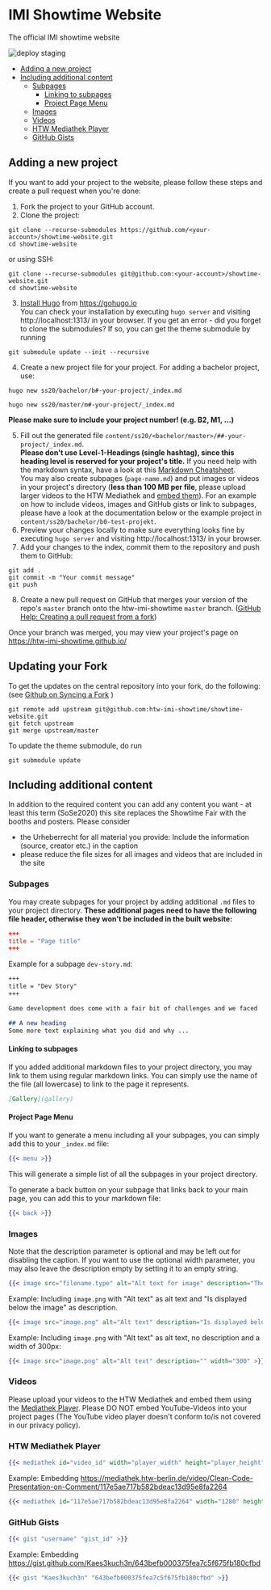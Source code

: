 # IMI Showtime Website
The official IMI showtime website

![deploy staging](https://github.com/htw-imi-showtime/showtime-website/workflows/deploy%20staging/badge.svg)

* [Adding a new project](#Adding-a-new-project)
* [Including additional content](#Including-additional-content)
  * [Subpages](#Subpages)
    * [Linking to subpages](#Linking-to-subpages)
    * [Project Page Menu](#Project-Page-Menu)
  * [Images](#Images)
  * [Videos](#Videos)
  * [HTW Mediathek Player](#HTW-Mediathek-Player)
  * [GitHub Gists](#GitHub-Gists)

## Adding a new project
If you want to add your project to the website, please follow these steps and create a pull request when you're done:
1. Fork the project to your GitHub account.
2. Clone the project:
```
git clone --recurse-submodules https://github.com/<your-account>/showtime-website.git
cd showtime-website
```
or using SSH:
```
git clone --recurse-submodules git@github.com:<your-account>/showtime-website.git
cd showtime-website
```

3. [Install Hugo](https://gohugo.io/getting-started/installing) from https://gohugo.io \
You can check your installation by executing `hugo server` and visiting
http://localhost:1313/ in your browser.
If you get an error - did you forget to clone the submodules? If so, you can get the theme submodule by running
```
git submodule update --init --recursive
```
4. Create a new project file for your project. For adding a bachelor project, use:
```
hugo new ss20/bachelor/b#-your-project/_index.md
```
```
hugo new ss20/master/m#-your-project/_index.md
```
**Please make sure to include your project number! (e.g. B2, M1, ...)**

5. Fill out the generated file `content/ss20/<bachelor/master>/##-your-project/_index.md`.\
**Please don't use Level-1-Headings (single hashtag), since this heading level is reserved for your project's title.**
If you need help with the markdown syntax, have a look at this [Markdown Cheatsheet](https://github.com/adam-p/markdown-here/wiki/Markdown-Cheatsheet).\
You may also create subpages (`page-name.md`) and put images or videos in your project's directory (**less than 100 MB per file**, please upload larger videos to the HTW Mediathek and [embed them](#HTW-Mediathek-Player)).
For an example on how to include videos, images and GitHub gists or link to subpages, please have a look at the documentation below or the example project in `content/ss20/bachelor/b0-test-projekt`.
6. Preview your changes locally to make sure everything looks fine by executing `hugo server` and visiting http://localhost:1313/ in your browser.
7. Add your changes to the index, commit them to the repository and push them to GitHub:
```
git add .
git commit -m "Your commit message"
git push
```
8. Create a new pull request on GitHub that merges your version of the repo's `master` branch onto the htw-imi-showtime `master` branch. ([GitHub Help: Creating a pull request from a fork](https://help.github.com/en/github/collaborating-with-issues-and-pull-requests/creating-a-pull-request-from-a-fork))

Once your branch was merged, you may view your project's page on https://htw-imi-showtime.github.io/

## Updating your Fork 

To get the updates on the central repository into your fork, do the following: 
(see [Github on Syncing a Fork](https://help.github.com/en/github/collaborating-with-issues-and-pull-requests/syncing-a-fork)
)
```
git remote add upstream git@github.com:htw-imi-showtime/showtime-website.git
git fetch upstream
git merge upstream/master
```

To update the theme submodule, do run
 
```
git submodule update
```

## Including additional content
In addition to the required content you can add any content you want - at least this term (SoSe2020) this site
replaces the Showtime Fair with the booths and posters. Please consider
- the Urheberrecht for all material you provide: Include the information (source, creator etc.) in the caption
- please reduce the file sizes for all images and videos that are included in the site

### Subpages
You may create subpages for your project by adding additional `.md` files to your project directory. **These additional pages need to have the following file header, otherwise they won't be included in the built website:**
```toml
+++
title = "Page title"
+++
```
Example for a subpage `dev-story.md`:
```markdown
+++
title = "Dev Story"
+++

Game development does come with a fair bit of challenges and we faced ...

## A new heading
Some more text explaining what you did and why ...
```

#### Linking to subpages
If you added additional markdown files to your project directory, you may link to them using regular markdown links. You can simply use the name of the file (all lowercase) to link to the page it represents.
```markdown
[Gallery](gallery)
```

#### Project Page Menu
If you want to generate a menu including all your subpages, you can simply add this to your `_index.md` file:
```handlebars
{{< menu >}}
```
This will generate a simple list of all the subpages in your project directory.

To generate a back button on your subpage that links back to your main page, you can add this to your markdown file:
```handlebars
{{< back >}}
```

### Images
Note that the description parameter is optional and may be left out for disabling the caption.
If you want to use the optional width parameter, you may also leave the description empty by setting it to an empty string.
```handlebars
{{< image src="filename.type" alt="Alt text for image" description="The image's description" width="the width in pixels" >}}
```
Example: Including `image.png` with "Alt text" as alt text and "Is displayed below the image" as description.
```handlebars
{{< image src="image.png" alt="Alt text" description="Is displayed below the image" >}}
```
Example: Including `image.png` with "Alt text" as alt text, no description and a width of 300px:
```handlebars
{{< image src="image.png" alt="Alt text" description="" width="300" >}}
```

### Videos
Please upload your videos to the HTW Mediathek and embed them using the [Mediathek Player](#HTW-Mediathek-Player). Please DO NOT embed YouTube-Videos into your project pages (The YouTube video player doesn't conform to/is not covered in our privacy policy).

### HTW Mediathek Player
```handlebars
{{< mediathek id="video_id" width="player_width" height="player_height" >}}
```
Example: Embedding https://mediathek.htw-berlin.de/video/Clean-Code-Presentation-on-Comment/117e5ae717b582bdeac13d95e8fa2264
```handlebars
{{< mediathek id="117e5ae717b582bdeac13d95e8fa2264" width="1280" height="720" >}}
```

### GitHub Gists
```handlebars
{{< gist "username" "gist_id" >}}
```
Example: Embedding https://gist.github.com/Kaes3kuch3n/643befb000375fea7c5f675fb180cfbd
```handlebars
{{< gist "Kaes3kuch3n" "643befb000375fea7c5f675fb180cfbd" >}}
```
